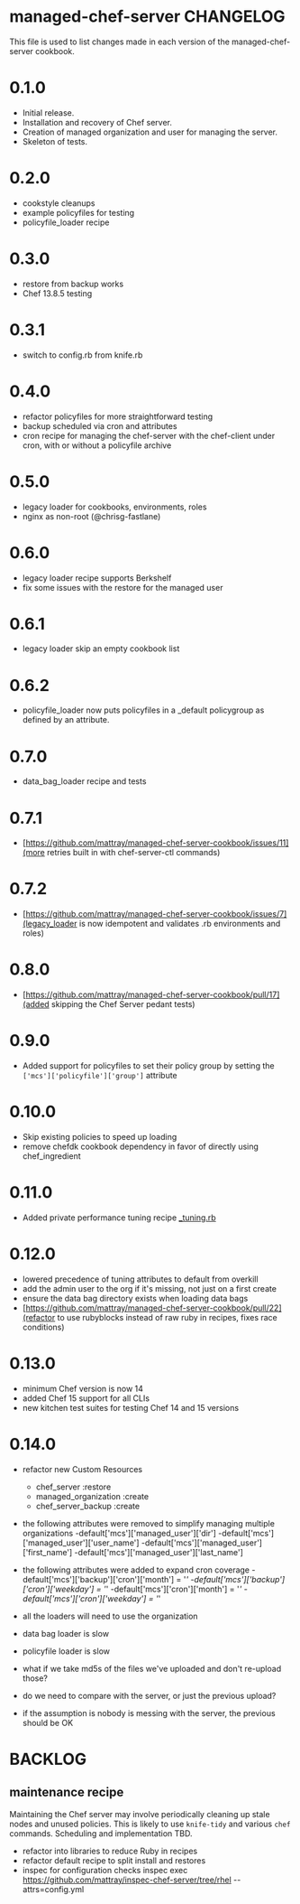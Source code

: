 # managed-chef-server CHANGELOG

This file is used to list changes made in each version of the managed-chef-server cookbook.

# 0.1.0

- Initial release.
- Installation and recovery of Chef server.
- Creation of managed organization and user for managing the server.
- Skeleton of tests.

# 0.2.0

- cookstyle cleanups
- example policyfiles for testing
- policyfile_loader recipe

# 0.3.0

- restore from backup works
- Chef 13.8.5 testing

# 0.3.1

- switch to config.rb from knife.rb

# 0.4.0

- refactor policyfiles for more straightforward testing
- backup scheduled via cron and attributes
- cron recipe for managing the chef-server with the chef-client under cron, with or without a policyfile archive

# 0.5.0

- legacy loader for cookbooks, environments, roles
- nginx as non-root (@chrisg-fastlane)

# 0.6.0

- legacy loader recipe supports Berkshelf
- fix some issues with the restore for the managed user

# 0.6.1

- legacy loader skip an empty cookbook list

# 0.6.2

- policyfile_loader now puts policyfiles in a _default policygroup as defined by an attribute.

# 0.7.0

- data_bag_loader recipe and tests

# 0.7.1

- [https://github.com/mattray/managed-chef-server-cookbook/issues/11](more retries built in with chef-server-ctl commands)

# 0.7.2

- [https://github.com/mattray/managed-chef-server-cookbook/issues/7](legacy_loader is now idempotent and validates .rb environments and roles)

# 0.8.0

- [https://github.com/mattray/managed-chef-server-cookbook/pull/17](added skipping the Chef Server pedant tests)


# 0.9.0

- Added support for policyfiles to set their policy group by setting the `['mcs']['policyfile']['group']` attribute

# 0.10.0

- Skip existing policies to speed up loading
- remove chefdk cookbook dependency in favor of directly using chef_ingredient

# 0.11.0

- Added private performance tuning recipe [_tuning.rb](recipes/_tuning.rb)

# 0.12.0

- lowered precedence of tuning attributes to default from overkill
- add the admin user to the org if it's missing, not just on a first create
- ensure the data bag directory exists when loading data bags
- [https://github.com/mattray/managed-chef-server-cookbook/pull/22](refactor to use rubyblocks instead of raw ruby in recipes, fixes race conditions)

# 0.13.0

- minimum Chef version is now 14
- added Chef 15 support for all CLIs
- new kitchen test suites for testing Chef 14 and 15 versions

# 0.14.0

- refactor new Custom Resources
  - chef_server :restore
  - managed_organization :create
  - chef_server_backup :create
- the following attributes were removed to simplify managing multiple organizations
  -default['mcs']['managed_user']['dir']
  -default['mcs']['managed_user']['user_name']
  -default['mcs']['managed_user']['first_name']
  -default['mcs']['managed_user']['last_name']
- the following attributes were added to expand cron coverage
  -default['mcs']['backup']['cron']['month'] = '*'
  -default['mcs']['backup']['cron']['weekday'] = '*'
  -default['mcs']['cron']['month'] = '*'
  -default['mcs']['cron']['weekday'] = '*'

- all the loaders will need to use the organization
- data bag loader is slow
- policyfile loader is slow
- what if we take md5s of the files we've uploaded and don't re-upload those?
- do we need to compare with the server, or just the previous upload?
- if the assumption is nobody is messing with the server, the previous should be OK

# BACKLOG

## maintenance recipe ##

Maintaining the Chef server may involve periodically cleaning up stale nodes and unused policies. This is likely to use `knife-tidy` and various `chef` commands. Scheduling and implementation TBD.

- refactor into libraries to reduce Ruby in recipes
- refactor default recipe to split install and restores
- inspec for configuration checks
  inspec exec https://github.com/mattray/inspec-chef-server/tree/rhel --attrs=config.yml
